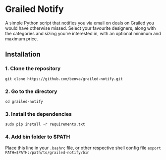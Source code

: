 # Grailed Notify

A simple Python script that notifies you via email on deals on Grailed you would have otherwise missed. Select your favourite designers, along with the categories and sizing you're interested in, with an optional minimum and maximum price.

## Installation

### 1. Clone the repository

`git clone https://github.com/benva/grailed-notify.git`

### 2. Go to the directory

`cd grailed-notify`

### 3. Install the dependencies

`sudo pip install -r requirements.txt`

### 4. Add bin folder to $PATH

Place this line in your `.bashrc` file, or other respective shell config file
`export PATH=$PATH:/path/to/grailed-notify/bin`
